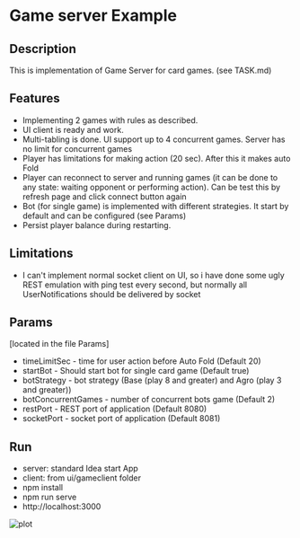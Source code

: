 Game server Example
=========================
## Description

This is implementation of Game Server for card games. (see TASK.md)

## Features
- Implementing 2 games with rules as described.
- UI client is ready and work.
- Multi-tabling is done. UI support up to 4 concurrent games. Server has no limit for concurrent games
- Player has limitations for making action (20 sec). After this it makes auto Fold
- Player can reconnect to server and running games (it can be done to any state: waiting opponent or performing action). Can be test this by refresh page and click connect button again
- Bot (for single game) is implemented with different strategies. It start by default and can be configured (see Params)
- Persist player balance during restarting. 

## Limitations
- I can't implement normal socket client on UI, so i have done some ugly REST emulation with ping test every second, but normally all UserNotifications should be delivered by socket


## Params 
[located in the file Params] 
 - timeLimitSec - time for user action before Auto Fold (Default 20)
 - startBot - Should start bot for single card game (Default true)
 - botStrategy - bot strategy (Base (play 8 and greater) and Agro (play 3 and greater))
 - botConcurrentGames - number of concurrent bots game (Default 2)
 - restPort - REST port of application (Default 8080)
 - socketPort - socket port of application (Default 8081)

## Run
 - server: standard Idea start App
  - client: from ui/gameclient folder 
   - npm install 
   - npm run serve
   - http://localhost:3000 


![plot](./screen.png)